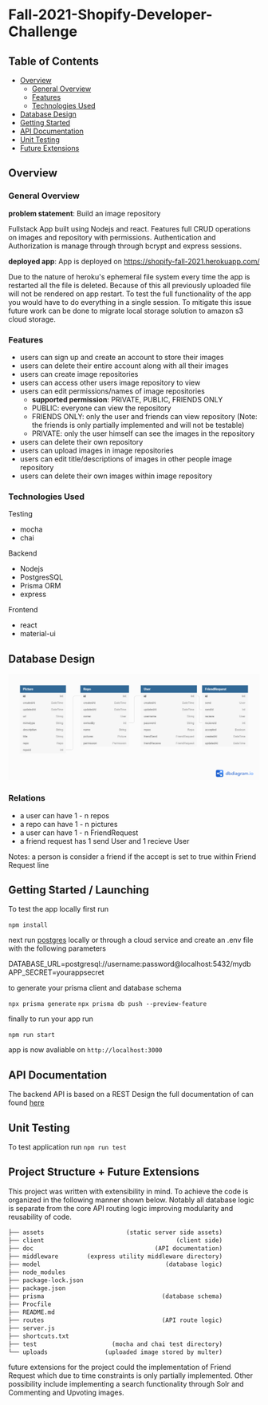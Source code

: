 # Fall-2021-Shopify-Developer-Challenge

## Table of Contents

- [Overview](#overview)
  - [General Overview](#general)
  - [Features](#features)
  - [Technologies Used](#technologies)
- [Database Design](#database)
- [Getting Started](#start)
- [API Documentation](#api)
- [Unit Testing](#testing)
- [Future Extensions](#future)

## <a name="overview"></a> Overview 
### <a name="general"></a>  General Overview
__problem statement__:  Build an image repository

Fullstack App built using Nodejs and react.
Features full CRUD operations on images and repository with permissions. Authentication and Authorization is manage through through bcrypt and express sessions.

__deployed app__: App is deployed on https://shopify-fall-2021.herokuapp.com/

Due to the nature of heroku's ephemeral file system every time the app is restarted all the file is deleted. Because of this all previously uploaded file will not be rendered on app restart. To test the full functionality of the app you would have to do everything in a single session. To mitigate this issue future work can be done to migrate local storage solution to amazon s3 cloud storage.



### <a name="features"></a> Features
- users can sign up and create an account to store their images
- users can delete their entire account along with all their images
- users can create image repositories
- users can access other users image repository to view
- users can edit permissions/names of image repositories
  - __supported permission__: PRIVATE, PUBLIC, FRIENDS ONLY
  - PUBLIC: everyone can view the repository
  - FRIENDS ONLY: only the user and friends can view repository (Note: the friends is only partially implemented and will not be testable)
  - PRIVATE: only the user himself can see the images in the repository
- users can delete their own repository 
- users can upload images in image repositories
- users can edit title/descriptions of images in other people image repository
- users can delete their own images within image repository

### <a name="technologies"></a> Technologies Used

Testing 
 - mocha
 - chai

Backend
 - Nodejs
 - PostgresSQL
 - Prisma ORM
 - express

Frontend
 - react
 - material-ui


## <a name="database"></a> Database Design
<img src="assets/dbdiagram.png"/>


### Relations
- a user can have 1 - n repos
- a repo can have 1 - n pictures 
- a user can have 1 - n FriendRequest 
- a friend request has 1 send User and 1 recieve User


Notes: a person is consider a friend if the accept is set to true within Friend Request line


## <a name="start"></a> Getting Started / Launching

To test the app locally first run 

`npm install`

next run [postgres](https://www.postgresql.org/) locally or through a cloud service and create an .env file with the following parameters

DATABASE_URL=postgresql://username:password@localhost:5432/mydb
APP_SECRET=yourappsecret

to generate your prisma client and database schema

`npx prisma generate`
`npx prisma db push --preview-feature`

finally to run your app run

`npm run start`

app is now avaliable on `http://localhost:3000`


## <a name="api"></a> API Documentation

The backend API is based on a REST Design the full documentation of can found [here](https://github.com/PeterChou1/Fall-2021-Shopify-Developer-Challenge/tree/main/doc)

## <a name="testing"></a> Unit Testing 

To test application run `npm run test`

## <a name="future"></a> Project Structure + Future Extensions

This project was written with extensibility in mind. To achieve the code is organized in the following manner shown below. Notably all database logic is separate from the core API routing logic improving modularity and reusability of code.
```
├── assets                       (static server side assets)
├── client                                     (client side)
├── doc                                  (API documentation)
├── middleware        (express utility middleware directory)
├── model                                   (database logic)
├── node_modules
├── package-lock.json
├── package.json
├── prisma                                 (database schema)
├── Procfile
├── README.md
├── routes                                 (API route logic)
├── server.js
├── shortcuts.txt
├── test                     (mocha and chai test directory)
└── uploads                (uploaded image stored by multer)
```

future extensions for the project could the implementation of Friend Request which due to time constraints is only partially implemented. Other possibility include implementing a search functionality through Solr and Commenting and Upvoting images.


